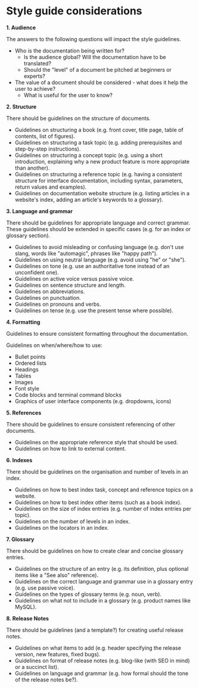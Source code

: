 # Style guide considerations

**1. Audience**

The answers to the following questions will impact the style guidelines.

- Who is the documentation being written for? 
  - Is the audience global? Will the documentation have to be translated? 
  - Should the "level" of a document be pitched at beginners or experts?
- The value of a document should be considered - what does it help the user to achieve? 
  - What is useful for the user to know?
  
  
**2. Structure**

There should be guidelines on the structure of documents.

- Guidelines on structuring a book (e.g. front cover, title page, table of contents, list of figures).
- Guidelines on structuring a task topic (e.g. adding prerequisites and step-by-step instructions).
- Guidelines on structuring a concept topic (e.g. using a short introduction, explaining why a new product feature is more appropriate than another).
- Guidelines on structuring a reference topic (e.g. having a consistent structure for interface documentation, including syntax, parameters, return values and examples).
- Guidelines on documentation website structure (e.g. listing articles in a website's index, adding an article's keywords to a glossary).


**3. Language and grammar**

There should be guidelines for appropriate language and correct grammar. These guidelines should be extended in specific cases (e.g. for an index or glossary section).

- Guidelines to avoid misleading or confusing language (e.g. don't use slang, words like "automagic", phrases like "happy path").
- Guidelines on using neutral language (e.g. avoid using "he" or "she").
- Guidelines on tone (e.g. use an authoritative tone instead of an unconfident one).
- Guidelines on active voice versus passive voice.
- Guidelines on sentence structure and length.
- Guidelines on abbreviations.
- Guidelines on punctuation.
- Guidelines on pronouns and verbs.
- Guidelines on tense (e.g. use the present tense where possible).


**4. Formatting**

Guidelines to ensure consistent formatting throughout the documentation.

Guidelines on when/where/how to use:
- Bullet points
- Ordered lists
- Headings
- Tables
- Images
- Font style 
- Code blocks and terminal command blocks
- Graphics of user interface components (e.g. dropdowns, icons)


**5. References**

There should be guidelines to ensure consistent referencing of other documents.

- Guidelines on the appropriate reference style that should be used.
- Guidelines on how to link to external content.

**6. Indexes**

There should be guidelines on the organisation and number of levels in an index.

- Guidelines on how to best index task, concept and reference topics on a website.
- Guidelines on how to best index other items (such as a book index).
- Guidelines on the size of index entries (e.g. number of index entries per topic).
- Guidelines on the number of levels in an index.
- Guidelines on the locators in an index.


**7. Glossary**

There should be guidelines on how to create clear and concise glossary entries.

- Guidelines on the structure of an entry (e.g. its definition, plus optional items like a "See also" reference).
- Guidelines on the correct language and grammar use in a glossary entry (e.g. use passive voice).
- Guidelines on the types of glossary terms (e.g. noun, verb).
- Guidelines on what not to include in a glossary (e.g.  product names like MySQL).


**8. Release Notes**

There should be guidelines (and a template?) for creating useful release notes.

- Guidelines on what items to add (e.g. header specifying the release version, new features, fixed bugs).
- Guidelines on format of release notes (e.g. blog-like (with SEO in mind) or a succinct list).
- Guidelines on language and grammar (e.g. how formal should the tone of the release notes be?).
